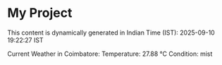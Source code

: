 # My Project

This content is dynamically generated in Indian Time (IST): 2025-09-10 19:22:27 IST


Current Weather in Coimbatore:
Temperature: 27.88 °C
Condition: mist
